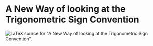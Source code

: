 # A New Way of looking at the Trigonometric Sign Convention
<img alt='LaTeX' src='https://render.githubusercontent.com/render/math?math=\LaTeX'/> source for "A New Way of looking at the Trigonometric Sign Convention".
